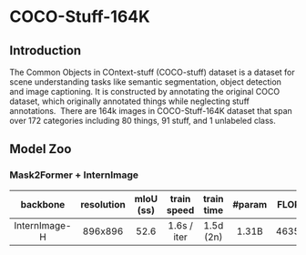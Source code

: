 # COCO-Stuff-164K

<!-- [ALGORITHM] -->

## Introduction

The Common Objects in COntext-stuff (COCO-stuff) dataset is a dataset for scene understanding tasks like semantic segmentation, object detection and image captioning. It is constructed by annotating the original COCO dataset, which originally annotated things while neglecting stuff annotations.  There are 164k images in COCO-Stuff-164K dataset that span over 172 categories including 80 things, 91 stuff, and 1 unlabeled class.


## Model Zoo

### Mask2Former + InternImage

| backbone       | resolution | mIoU (ss) | train speed | train time | #param | FLOPs | Config | Download            |
|:--------------:|:----------:|:-----------:|:-----------:|:----------:|:-------:|:-----:|:-----:|:-------------------:|
| InternImage-H  | 896x896    | 52.6  | 1.6s / iter       | 1.5d (2n)       | 1.31B    | 4635G | [config](./mask2former_internimage_h_896_80k_cocostuff164k_ss.py) | [ckpt](https://huggingface.co/OpenGVLab/InternImage/resolve/main/mask2former_internimage_h_896_80k_cocostuff164k.pth) \| [log](https://huggingface.co/OpenGVLab/InternImage/raw/main/mask2former_internimage_h_896_80k_cocostuff164k.log.json) |
